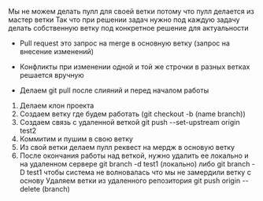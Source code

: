 <!-- ************* Работа с удаленным репозиторием -->

Мы не можем делать пулл для своей ветки потому что пулл делается из мастер ветки
Так что при решении задач нужно под каждую задачу делать собственную ветку под конкретное решение для актуальности

- Pull request это запрос на merge в основную ветку (запрос на внесение изменений)
- Конфликты при изменении одной и той же строчки в разных ветках решается вручную


- Делаем git pull после слияний и перед началом работы
1. Делаем клон проекта
2. Создаем ветку где будем работать  (git checkout -b (name branch))
3. Создаем связь с удаленной веткой git push --set-upstream origin test2
3. Коммитим и пушим в свою ветку
4. Из свой ветки делаем пулл реквест на мердж в основую ветку
5. После окончания работы над веткой, нужно удалить ее локально и на удаленном сервере git branch -d test1 (локально) либо git branch -D test1  чтобы система не волновалась что мы не замердили ветку с основу
Удаляем ветки из удаленного репозитория git push origin --delete (branch)

